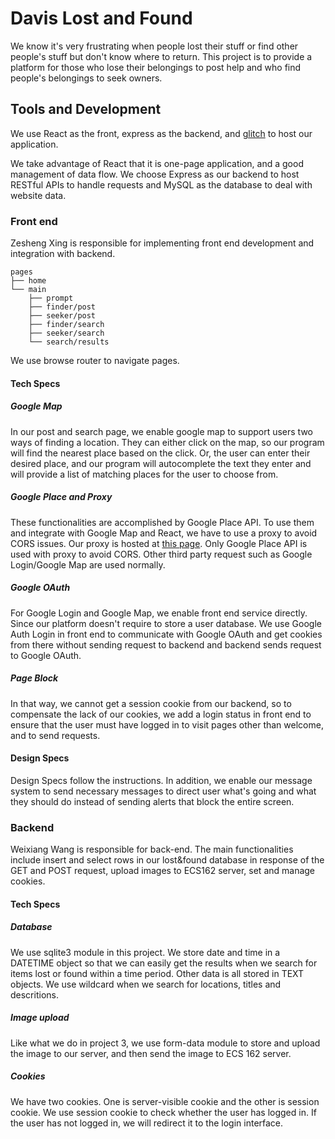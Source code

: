 # Davis Lost and Found

We know it's very frustrating when people lost their stuff or find other people's stuff
but don't know where to return. This project is to provide a platform for those who lose
their belongings to post help and who find people's belongings to seek owners.

## Tools and Development

We use React as the front, express as the backend, and [glitch](https://lost-found-162.glitch.me/home) to host our application.

We take advantage of React that it is one-page application, and a good management of data flow.
We choose Express as our backend to host RESTful APIs to handle requests and MySQL as the database
to deal with website data.

### Front end
Zesheng Xing is responsible for implementing front end development and integration with backend.


```
pages
├── home
└── main
    ├── prompt
    ├── finder/post
    ├── seeker/post
    ├── finder/search
    ├── seeker/search
    └── search/results
```
We use browse router to navigate pages.
#### Tech Specs
##### Google Map
In our post and search page, we enable google map to support users two ways of finding a location.
They can either click on the map, so our program will find the nearest place based on the click. Or,
the user can enter their desired place, and our program will autocomplete the text they enter and
will provide a list of matching places for the user to choose from.

##### Google Place and Proxy
These functionalities are accomplished by Google Place API. To use them and integrate with Google Map
and React, we have to use a proxy to avoid CORS issues. Our proxy is hosted at 
[this page](https://162-proxy.glitch.me/). Only Google Place API is used with proxy to avoid CORS. Other
third party request such as Google Login/Google Map are used normally.

##### Google OAuth
For Google Login and Google Map, we enable front end service directly. Since our platform doesn't require
to store a user database. We use Google Auth Login in front end to communicate with Google OAuth and get 
cookies from there without sending request to backend and backend sends request to Google OAuth.

##### Page Block
In that way, we cannot get a session cookie from our backend, so to compensate the lack of our cookies,
we add a login status in front end to ensure that the user must have logged in to visit pages other than
welcome, and to send requests.

#### Design Specs
Design Specs follow the instructions. In addition, we enable our message system to send necessary
messages to direct user what's going and what they should do instead of sending alerts that block
the entire screen. 

### Backend

Weixiang Wang is responsible for back-end. The main functionalities include insert and select rows in our lost&found database in response of 
the GET and POST request, upload images to ECS162 server, set and manage cookies.

#### Tech Specs

##### Database

We use sqlite3 module in this project. We store date and time in a DATETIME object so that we can easily 
get the results when we search for items lost or found within a time period. Other data is all stored in TEXT objects. We use wildcard
when we search for locations, titles and descritions.

##### Image upload

Like what we do in project 3, we use form-data module to store and upload the image to our server, and then send the image to ECS 162 server.

##### Cookies

We have two cookies. One is server-visible cookie and the other is session cookie. We use session cookie to check whether the user has logged in.
If the user has not logged in, we will redirect it to the login interface.